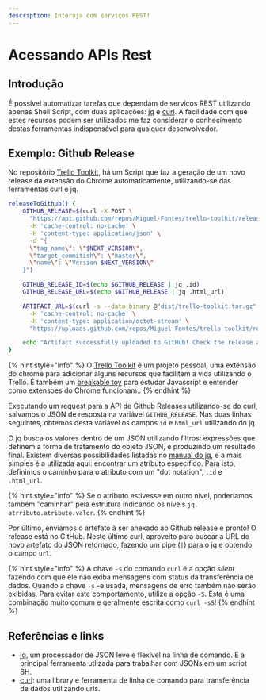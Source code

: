 ```yaml
---
description: Interaja com serviços REST!
---
```


# Acessando APIs Rest

## Introdução

É possível automatizar tarefas que dependam de serviços REST utilizando apenas Shell Script, com duas aplicações: [jq](https://stedolan.github.io/jq/) e [curl](https://curl.haxx.se/). A facilidade com que estes recursos podem ser utilizados me faz considerar o conhecimento destas ferramentas indispensável para qualquer desenvolvedor.

## Exemplo: Github Release

No repositório [Trello Toolkit](https://github.com/Miguel-Fontes/trello-toolkit/blob/master/util/release.sh#L117), há um Script que faz a geração de um novo release da extensão do Chrome automaticamente, utilizando-se das ferramentas curl e jq.

```bash
releaseToGithub() {
    GITHUB_RELEASE=$(curl -X POST \
      "https://api.github.com/repos/Miguel-Fontes/trello-toolkit/releases?access_token=$TOKEN" \
      -H 'cache-control: no-cache' \
      -H 'content-type: application/json' \
      -d "{
      \"tag_name\": \"$NEXT_VERSION\",
      \"target_commitish\": \"master\",
      \"name\": \"Version $NEXT_VERSION\"
    }")

    GITHUB_RELEASE_ID=$(echo $GITHUB_RELEASE | jq .id)
    GITHUB_RELEASE_URL=$(echo $GITHUB_RELEASE | jq .html_url)

    ARTIFACT_URL=$(curl -s --data-binary @"dist/trello-toolkit.tar.gz" \
      -H 'cache-control: no-cache' \
      -H 'content-type: application/octet-stream' \
      "https://uploads.github.com/repos/Miguel-Fontes/trello-toolkit/releases/$GITHUB_RELEASE_ID/assets?access_token=$TOKEN&name=trello-toolkit.tar.gz" | jq .url)

    echo "Artifact successfully uploaded to GitHub! Check the release at $GITHUB_RELEASE_URL, or download directly from $ARTIFACT_URL"
}
```

{% hint style="info" %}
O [Trello Toolkit](https://github.com/Miguel-Fontes/trello-toolkit) é um projeto pessoal, uma extensão do chrome para adicionar alguns recursos que facilitem a vida utilizando o Trello. É também um [breakable toy](https://www.oreilly.com/library/view/apprenticeship-patterns/9780596806842/ch05s03.html) para estudar Javascript e entender como extensoes do Chrome funcionam..
{% endhint %}

Executando um request para a API de Github Releases utilizando-se do curl, salvamos o JSON de resposta na variável `GITHUB_RELEASE`. Nas duas linhas seguintes, obtemos desta variável os campos `id` e `html_url`  utilizando do jq.

O jq busca os valores dentro de um JSON utilizando filtros: expressões que definem a forma de tratamento do objeto JSON, e produzindo um resultado final. Existem diversas possibilidades listadas no [manual do jq](https://stedolan.github.io/jq/manual/), e a mais simples é a utilizada aqui: encontrar um atributo específico. Para isto, definimos o caminho para o atributo com um "dot notation", `.id` e `.html_url`. 

{% hint style="info" %}
Se o atributo estivesse em outro nível, poderíamos também "caminhar" pela estrutura indicando os nívels  `jq. atrributo.atributo.valor`.
{% endhint %}

Por último, enviamos o artefato à ser anexado ao Github release e pronto! O release está no GitHub. Neste último curl, aproveito para buscar a URL do novo artefato do JSON retornado, fazendo um pipe \(`|`\) para o jq e obtendo o campo `url`.

{% hint style="info" %}
A chave `-s` do comando `curl` é a opção _silent_ fazendo com que ele não exiba mensagens com status da transferência de dados. Quando a chave `-s` -e usada, mensagens de erro também não serão exibidas. Para evitar este comportamento, utilize a opção `-S`.  Esta é uma combinação muito comum e geralmente escrita  como `curl -sS`!
{% endhint %}

## Referências e links

* [jq](https://stedolan.github.io/jq/), um processador de JSON leve e flexível na linha de comando. É a principal ferramenta utlizada para trabalhar com JSONs em um script SH.
* [curl](https://curl.haxx.se/): uma library e ferramenta de linha de comando para transferência de dados utilizando urls.

